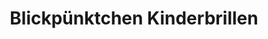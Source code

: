 ---
title: "Blickpünktchen Kinderbrillen"
url: /augsburg/blickpuenktchen-kinderbrillen/
shop: Optiker
---